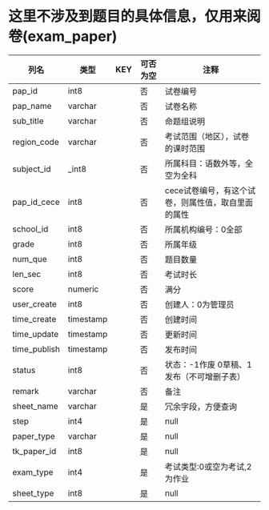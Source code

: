 # 这里不涉及到题目的具体信息，仅用来阅卷(exam_paper)
| 列名   | 类型   | KEY  | 可否为空 | 注释   |
| ---- | ---- | ---- | ---- | ---- |
|pap_id|int8||否|试卷编号|
|pap_name|varchar||否|试卷名称|
|sub_title|varchar||否|命题组说明|
|region_code|varchar||否|考试范围（地区），试卷的课时范围|
|subject_id|_int8||否|所属科目：语数外等，全空为全科|
|pap_id_cece|int8||否|cece试卷编号，有这个试卷，则属性值，取自里面的属性|
|school_id|int8||否|所属机构编号：0全部|
|grade|int8||否|所属年级|
|num_que|int8||否|题目数量|
|len_sec|int8||否|考试时长|
|score|numeric||否|满分|
|user_create|int8||否|创建人：0为管理员|
|time_create|timestamp||否|创建时间|
|time_update|timestamp||否|更新时间|
|time_publish|timestamp||否|发布时间|
|status|int8||否|状态：-1作废 0草稿、1发布（不可增删子表）|
|remark|varchar||否|备注|
|sheet_name|varchar||是|冗余字段，方便查询|
|step|int4||是|null|
|paper_type|varchar||是|null|
|tk_paper_id|int8||是|null|
|exam_type|int4||是|考试类型:0或空为考试,2为作业|
|sheet_type|int8||是|null|
